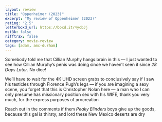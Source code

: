 ```yaml
---
layout: review
title: "Oppenheimer (2023)"
excerpt: "My review of Oppenheimer (2023)"
rating: "2.5"
letterboxd_url: https://boxd.it/4ycbJj
mst3k: false
rifftrax: false
category: movie-review
tags: [adam, amc-durham]
---
```


Somebody told me that Cillian Murphy hangs brain in this — I just wanted to see how Cillian Murphy’s penis was doing since we haven’t seen it since <i>28 Days Later</i>. No dice!

We’ll have to wait for the 4K UHD screen grabs to conclusively say if I saw his testicles through Florence Pugh’s legs — if you are imagining a sexy scene, you forget that this is Christopher Nolan here — a man who I can only presume has missionary position sex with his WIFE, thank you very much, for the express purposes of procreation

Reach out in the comments if them<i> Peaky Blinders</i> boys give up the goods, because this gal is thirsty, and lord these New Mexico deserts are dry

